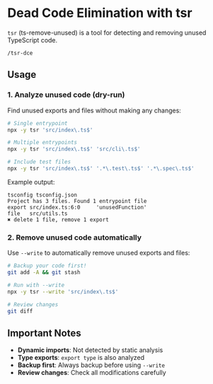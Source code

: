 # Dead Code Elimination with tsr

`tsr` (ts-remove-unused) is a tool for detecting and removing unused TypeScript code.

```
/tsr-dce
```

## Usage

### 1. Analyze unused code (dry-run)

Find unused exports and files without making any changes:

```bash
# Single entrypoint
npx -y tsr 'src/index\.ts$'

# Multiple entrypoints
npx -y tsr 'src/index\.ts$' 'src/cli\.ts$'

# Include test files
npx -y tsr 'src/index\.ts$' '.*\.test\.ts$' '.*\.spec\.ts$'
```

Example output:

```
tsconfig tsconfig.json
Project has 3 files. Found 1 entrypoint file
export src/index.ts:6:0     'unusedFunction'
file   src/utils.ts
✖ delete 1 file, remove 1 export
```

### 2. Remove unused code automatically

Use `--write` to automatically remove unused exports and files:

```bash
# Backup your code first!
git add -A && git stash

# Run with --write
npx -y tsr --write 'src/index\.ts$'

# Review changes
git diff
```

## Important Notes

- **Dynamic imports**: Not detected by static analysis
- **Type exports**: `export type` is also analyzed
- **Backup first**: Always backup before using `--write`
- **Review changes**: Check all modifications carefully
